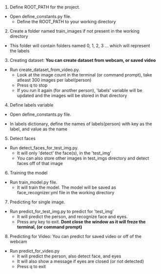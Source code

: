 1. Define ROOT_PATH for the project.
* Open define_constants.py file.
  - Define the ROOT_PATH to your working directory

2. Create a folder named train_images if not present in the working directory
* This folder will contain folders named 0, 1, 2, 3 ... which will represent the labels

3. Creating dataset: **You can create dataset from webcam, or saved video**
* Run create_dataset_from_video.py.
  - Look at the image count in the terminal (or command prompt), take atleast 300 images per label(person)
  - Press q to stop
  - If you run it again (for another person), 'labels' variable will be updated and the images will be stored in that directory

4. Define labels variable
* Open define_constants.py file.
 - In labels dictionary, define the names of labels(person) with key as the label, and value as the name

5. Detect faces
* Run detect_faces_for_test_img.py.
  - It will only 'detect' the face(s), in the 'test_img'
  - You can also store other images in test_imgs directory and detect faces off of that image

6. Training the model
* Run train_model.py file.
	- It will train the model. The model will be saved as face_recognizer.yml file in the working directory

7. Predicting for single image.
* Run predict_for_test_img.py to predict for 'test_img'
	- It will predict the person, and recognize face and eyes.
	- Press any key to exit. **Dont close the window as it will freze the terminal, (or command prompt)**

8. Predicting for Video: You can predict for saved video or off of the webcam
* Run predict_for_video.py
	- It will predict the person, also detect face, and eyes
	- It will also show a message if eyes are closed (or not detected)
	- Press q to exit
